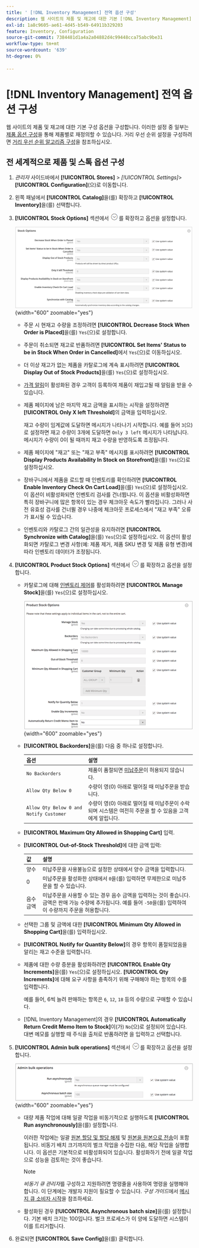 ```yaml
---
title: ' [!DNL Inventory Management] 전역 옵션 구성'
description: 웹 사이트의 제품 및 재고에 대한 기본 [!DNL Inventory Management] 구성 옵션을 구성하는 방법에 대해 알아봅니다.
exl-id: 1a8c9605-ae61-4d45-b549-64911b329203
feature: Inventory, Configuration
source-git-commit: 7384481d1a4a2a04882d4c99448cca75abc9be31
workflow-type: tm+mt
source-wordcount: '639'
ht-degree: 0%

---
```


# [!DNL Inventory Management] 전역 옵션 구성

웹 사이트의 제품 및 재고에 대한 기본 구성 옵션을 구성합니다. 이러한 설정 중 일부는 [제품 옵션 구성](product-options.md)을 통해 제품별로 재정의할 수 있습니다. 거리 우선 순위 설정을 구성하려면 [거리 우선 순위 알고리즘 구성](distance-priority-algorithm.md)을 참조하십시오.

## 전 세계적으로 제품 및 스톡 옵션 구성

1. _관리자_ 사이드바에서 **[!UICONTROL Stores]** > _[!UICONTROL Settings]_>**[!UICONTROL Configuration]**(으)로 이동합니다.

1. 왼쪽 패널에서 **[!UICONTROL Catalog]**&#x200B;을(를) 확장하고 **[!UICONTROL Inventory]**&#x200B;을(를) 선택합니다.

1. **[!UICONTROL Stock Options]** 섹션에서 ![확장 선택기](../assets/icon-display-expand.png)를 확장하고 옵션을 설정합니다.

   ![재고 옵션](assets/config-catalog-inventory-stock-options.png){width="600" zoomable="yes"}

   - 주문 시 현재고 수량을 조정하려면 **[!UICONTROL Decrease Stock When Order is Placed]**&#x200B;을(를) `Yes`(으)로 설정합니다.

   - 주문이 취소되면 재고로 반품하려면 **[!UICONTROL Set Items' Status to be in Stock When Order in Cancelled]**&#x200B;에서 `Yes`(으)로 이동하십시오.

   - 더 이상 재고가 없는 제품을 카탈로그에 계속 표시하려면 **[!UICONTROL Display Out of Stock Products]**&#x200B;을(를) `Yes`(으)로 설정하십시오.

   - [가격 알림](alert-setup.md)이 활성화된 경우 고객이 등록하여 제품이 재입고될 때 알림을 받을 수 있습니다.

   - 제품 페이지에 남은 마지막 재고 금액을 표시하는 시작을 설정하려면 **[!UICONTROL Only X left Threshold]**&#x200B;의 금액을 입력하십시오.

     재고 수량이 임계값에 도달하면 메시지가 나타나기 시작합니다. 예를 들어 `3`(으)로 설정하면 재고 수량이 3개에 도달하면 `Only 3 left` 메시지가 나타납니다. 메시지가 수량이 0이 될 때까지 재고 수량을 반영하도록 조정됩니다.

   - 제품 페이지에 &quot;재고&quot; 또는 &quot;재고 부족&quot; 메시지를 표시하려면 **[!UICONTROL Display Products Availability In Stock on Storefront]**&#x200B;을(를) `Yes`(으)로 설정하십시오.

   - 장바구니에서 제품을 로드할 때 인벤토리를 확인하려면 **[!UICONTROL Enable Inventory Check On Cart Load]**&#x200B;을(를) `Yes`(으)로 설정하십시오. 이 옵션이 비활성화되면 인벤토리 검사를 건너뜁니다. 이 옵션을 비활성화하면 특히 장바구니에 많은 항목이 있는 경우 체크아웃 속도가 빨라집니다. 그러나 사전 유효성 검사를 건너뛸 경우 나중에 체크아웃 프로세스에서 &quot;재고 부족&quot; 오류가 표시될 수 있습니다.

   - 인벤토리와 카탈로그 간의 일관성을 유지하려면 **[!UICONTROL Synchronize with Catalog]**&#x200B;을(를) `Yes`(으)로 설정하십시오. 이 옵션이 활성화되면 카탈로그 변경 사항(예: 제품 제거, 제품 SKU 변경 및 제품 유형 변경)에 따라 인벤토리 데이터가 조정됩니다.

1. **[!UICONTROL Product Stock Options]** 섹션에서 ![확장 선택기](../assets/icon-display-expand.png)를 확장하고 옵션을 설정합니다.

   - 카탈로그에 대해 [인벤토리 제어](enable.md)를 활성화하려면 **[!UICONTROL Manage Stock]**&#x200B;을(를) `Yes`(으)로 설정하십시오.

     ![제품 재고 옵션](assets/config-catalog-inventory-product-stock-options.png){width="600" zoomable="yes"}

   - **[!UICONTROL Backorders]**&#x200B;을(를) 다음 중 하나로 설정합니다.

     | 옵션 | 설명 |
     | ----- | ----- |
     | `No Backorders` | 제품이 품절되면 [미납주문](backorders.md)이 허용되지 않습니다. |
     | `Allow Qty Below 0` | 수량이 영(0) 아래로 떨어질 때 미납주문을 받습니다. |
     | `Allow Qty Below 0 and Notify Customer` | 수량이 영(0) 아래로 떨어질 때 미납주문이 수락되며 시스템은 여전히 주문을 할 수 있음을 고객에게 알립니다. |

   - **[!UICONTROL Maximum Qty Allowed in Shopping Cart]** 입력.

   - **[!UICONTROL Out-of-Stock Threshold]**&#x200B;에 대한 금액 입력:

     | 값 | 설명 |
     | ----- |-----|
     | 양수 | 미납주문을 사용불능으로 설정한 상태에서 양수 금액을 입력합니다. |
     | 0 | 미납주문을 활성화한 상태에서 `0`을(를) 입력하면 무제한으로 미납주문을 할 수 있습니다. |
     | 음수 금액 | 미납주문을 사용할 수 있는 경우 음수 금액을 입력하는 것이 좋습니다. 금액은 판매 가능 수량에 추가됩니다. 예를 들어 `-50`을(를) 입력하여 이 수량까지 주문을 허용합니다. |

   - 선택한 그룹 및 금액에 대한 **[!UICONTROL Minimum Qty Allowed in Shopping Cart]**&#x200B;을(를) 입력하십시오.

   - **[!UICONTROL Notify for Quantity Below]**&#x200B;의 경우 항목이 품절되었음을 알리는 재고 수준을 입력합니다.

   - 제품에 대한 수량 증분을 활성화하려면 **[!UICONTROL Enable Qty Increments]**&#x200B;을(를) `Yes`(으)로 설정하십시오. **[!UICONTROL Qty Increments]**&#x200B;에 대해 요구 사항을 충족하기 위해 구매해야 하는 항목의 수를 입력합니다.

     예를 들어, 6씩 늘려 판매하는 항목은 `6`, `12`, `18` 등의 수량으로 구매할 수 있습니다.

   - [!DNL Inventory Management]의 경우 **[!UICONTROL Automatically Return Credit Memo Item to Stock]**&#x200B;이(가) `No`(으)로 설정되어 있습니다. 대변 메모를 실행할 때 주식을 출처로 반품하려면 을 입력하고 선택합니다.

1. **[!UICONTROL Admin bulk operations]** 섹션에서 ![확장 선택기](../assets/icon-display-expand.png)를 확장하고 옵션을 설정합니다.

   ![관리 일괄 작업](assets/config-catalog-inventory-admin-bulk-operations.png){width="600" zoomable="yes"}

   - 대량 제품 작업에 대해 일괄 작업을 비동기적으로 실행하도록 **[!UICONTROL Run asynchronously]**&#x200B;을(를) 설정합니다.

     이러한 작업에는 일괄 [원본 할당 및 할당 해제](bulk-assignment.md) 및 [원본을 원본으로 전송](inventory-transfer.md)이 포함됩니다. 비동기 배치 크기까지의 벌크 작업을 수집한 다음, 해당 작업을 실행합니다. 이 옵션은 기본적으로 비활성화되어 있습니다. 활성화하기 전에 일괄 작업으로 성능을 검토하는 것이 좋습니다.

     >[!NOTE]
     >
     >_비동기 큐 관리자_&#x200B;를 구성하고 지원하려면 명령줄을 사용하여 명령을 실행해야 합니다. 이 단계에는 개발자 지원이 필요할 수 있습니다. _구성 가이드_&#x200B;에서 [메시지 큐 소비자 시작](https://experienceleague.adobe.com/docs/commerce-operations/configuration-guide/cli/start-message-queues.html)을 참조하세요.

   - 활성화된 경우 **[!UICONTROL Asynchronous batch size]**&#x200B;을(를) 설정합니다. 기본 배치 크기는 100입니다. 벌크 프로세스가 이 양에 도달하면 시스템이 이를 트리거합니다.

1. 완료되면 **[!UICONTROL Save Config]**&#x200B;을(를) 클릭합니다.
